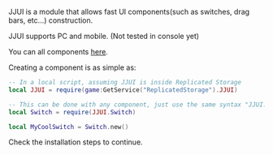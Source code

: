 JJUI is a module that allows fast UI components(such as switches, drag bars, etc...) construction.

JJUI supports PC and mobile. (Not tested in console yet)

You can all components [here](api/dragbar.md).

Creating a component is as simple as:
```lua
-- In a local script, assuming JJUI is inside Replicated Storage
local JJUI = require(game:GetService("ReplicatedStorage").JJUI)

-- This can be done with any component, just use the same syntax "JJUI.ComponentName"
local Switch = require(JJUI.Switch)

local MyCoolSwitch = Switch.new()
```

Check the installation steps to continue.